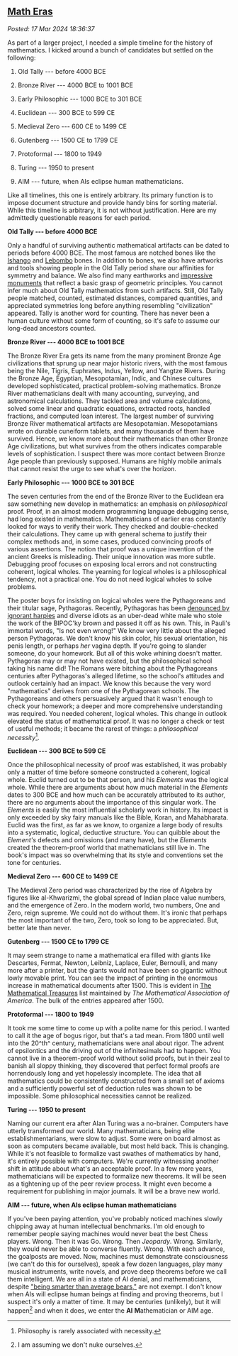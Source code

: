 
[Math Eras](http://analyzethedatanotthedrivel.org/2024/03/17/math-eras/)
------------------------------------------------------------------------

*Posted: 17 Mar 2024 18:36:37*

As part of a larger project, I needed a simple timeline for the history
of mathematics. I kicked around a bunch of candidates but settled on the
following:

1.  Old Tally --- before 4000 BCE

2.  Bronze River --- 4000 BCE to 1001 BCE

3.  Early Philosophic --- 1000 BCE to 301 BCE

4.  Euclidean --- 300 BCE to 599 CE

5.  Medieval Zero --- 600 CE to 1499 CE

6.  Gutenberg --- 1500 CE to 1799 CE

7.  Protoformal --- 1800 to 1949

8.  Turing --- 1950 to present

9.  AIM --- future, when AIs eclipse human mathematicians.

Like all timelines, this one is entirely arbitrary. Its primary function
is to impose document structure and provide handy bins for sorting
material. While this timeline is arbitrary, it is not without
justification. Here are my admittedly questionable reasons for each
period.

**Old Tally --- before 4000 BCE** 

Only a handful of surviving authentic mathematical artifacts can be
dated to periods before 4000 BCE. The most famous are notched bones like
the
[Ishango](https://maa.org/press/periodicals/convergence/mathematical-treasure-ishango-bone)
and [Lebombo](https://mathworld.wolfram.com/LebomboBone.html) bones. In
addition to bones, we also have artworks and tools showing people in the
Old Tally period share our affinities for symmetry and balance. We also
find many earthworks and [impressive
monuments](https://muze.gov.tr/muze-detay?sectionId=SGT01&distId=SGT)
that reflect a basic grasp of geometric principles. You cannot infer
much about Old Tally mathematics from such artifacts. Still, Old Tally
people matched, counted, estimated distances, compared quantities, and
appreciated symmetries long before anything resembling "civilization"
appeared. Tally is another word for counting. There has never been a
human culture without some form of counting, so it's safe to assume our
long-dead ancestors counted.

**Bronze River --- 4000 BCE to 1001 BCE**

The Bronze River Era gets its name from the many prominent Bronze Age
civilizations that sprung up near major historic rivers, with the most
famous being the Nile, Tigris, Euphrates, Indus, Yellow, and Yangtze
Rivers. During the Bronze Age, Egyptian, Mesopotamian, Indic, and
Chinese cultures developed sophisticated, practical problem-solving
mathematics. Bronze River mathematicians dealt with many accounting,
surveying, and astronomical calculations. They tackled area and volume
calculations, solved some linear and quadratic equations, extracted
roots, handled fractions, and computed loan interest. The largest number
of surviving Bronze River mathematical artifacts are Mesopotamian.
Mesopotamians wrote on durable cuneiform tablets, and many thousands of
them have survived. Hence, we know more about their mathematics than
other Bronze Age civilizations, but what survives from the others
indicates comparable levels of sophistication. I suspect there was more
contact between Bronze Age people than previously supposed. Humans are
highly mobile animals that cannot resist the urge to see what's over the
horizon.

**Early Philosophic --- 1000 BCE to 301 BCE**

The seven centuries from the end of the Bronze River to the Euclidean
era saw something new develop in mathematics: an emphasis on
*philosophical* proof. Proof, in an almost modern programming language
debugging sense, had long existed in mathematics. Mathematicians of
earlier eras constantly looked for ways to verify their work. They
checked and double-checked their calculations. They came up with general
schema to justify their complex methods and, in some cases, produced
convincing proofs of various assertions. The notion that proof was a
unique invention of the ancient Greeks is misleading. Their unique
innovation was more subtle. Debugging proof focuses on exposing local
errors and not constructing coherent, logical wholes. The yearning for
logical wholes is a philosophical tendency, not a practical one. You do
not need logical wholes to solve problems.

The poster boys for insisting on logical wholes were the Pythagoreans
and their titular sage, Pythagoras. Recently, Pythagoras has been
[denounced by ignorant
harpies](https://analyzethedatanotthedrivel.org/2022/09/28/on-eponymous-erasure/)
and diverse idiots as an uber-dead white male who stole the work of the
BIPOC'ky brown and passed it off as his own. This, in Pauli's immortal
words, "Is not even wrong!" We know very little about the alleged person
Pythagoras. We don't know his skin color, his sexual orientation, his
penis length, or perhaps *her* vagina depth. If you're going to slander
someone, do your homework. But all of this woke whining doesn't matter.
Pythagoras may or may not have existed, but the philosophical school
taking his name did! The Romans were bitching about the Pythagoreans
centuries after Pythagoras's alleged lifetime, so the school's attitudes
and outlook certainly had an impact. We know this because the very word
"mathematics" derives from one of the Pythagorean schools. The
Pythagoreans and others persuasively argued that it wasn't enough to
check your homework; a deeper and more comprehensive understanding was
required. You needed coherent, logical wholes. This change in outlook
elevated the status of mathematical proof. It was no longer a check or
test of useful methods; it became the rarest of things: a *philosophical
necessity*[^8040x1].

**Euclidean --- 300 BCE to 599 CE**

Once the philosophical necessity of proof was established, it was
probably only a matter of time before someone constructed a coherent,
logical whole. Euclid turned out to be that person, and his *Elements*
was the logical whole. While there are arguments about how much material
in the *Elements* dates to 300 BCE and how much can be accurately
attributed to its author, there are no arguments about the importance of
this singular work. The *Elements* is easily the most influential
scholarly work in history. Its impact is only exceeded by sky fairy
manuals like the Bible, Koran, and Mahabharata. Euclid was the first, as
far as we know, to organize a large body of results into a systematic,
logical, deductive structure. You can quibble about the *Element's*
defects and omissions (and many have), but the *Elements* created the
theorem-proof world that mathematicians still live in. The book's impact
was so overwhelming that its style and conventions set the tone for
centuries.

**Medieval Zero --- 600 CE to 1499 CE**

The Medieval Zero period was characterized by the rise of Algebra by
figures like al-Khwarizmi, the global spread of Indian place value
numbers, and the emergence of Zero. In the modern world, two numbers,
One and Zero, reign supreme. We could not do without them. It's ironic
that perhaps the most important of the two, Zero, took so long to be
appreciated. But, better late than never.

**Gutenberg --- 1500 CE to 1799 CE**

It may seem strange to name a mathematical era filled with giants like
Descartes, Fermat, Newton, Leibniz, Laplace, Euler, Bernoulli, and many
more after a printer, but the giants would not have been so gigantic
without lowly movable print. You can see the impact of printing in the
enormous increase in mathematical documents after 1500. This is evident
in [The Mathematical
Treasures](https://maa.org/press/periodicals/convergence/index-to-mathematical-treasures)
list maintained by *The Mathematical Association of America*. The bulk
of the entries appeared after 1500.

**Protoformal --- 1800 to 1949**

It took me some time to come up with a polite name for this period. I
wanted to call it the age of bogus rigor, but that's a tad mean. From
1800 until well into the 20^th^ century, mathematicians were anal about
rigor. The advent of epsilontics and the driving out of the
infinitesimals had to happen. You cannot live in a theorem-proof world
without solid proofs, but in their zeal to banish all sloppy thinking,
they discovered that perfect formal proofs are horrendously long and yet
hopelessly incomplete. The idea that all mathematics could be
consistently constructed from a small set of axioms and a sufficiently
powerful set of deduction rules was shown to be impossible. Some
philosophical necessities cannot be realized.

**Turing --- 1950 to present**

Naming our current era after Alan Turing was a no-brainer. Computers
have utterly transformed our world. Many mathematicians, being elite
establishmentarians, were slow to adjust. Some were on board almost as
soon as computers became available, but most held back. This is
changing. While it's not feasible to formalize vast swathes of
mathematics by hand, it's entirely possible with computers. We're
currently witnessing another shift in attitude about what's an
acceptable proof. In a few more years, mathematicians will be expected
to formalize new theorems. It will be seen as a tightening up of the
peer review process. It might even become a requirement for publishing
in major journals. It will be a brave new world.

**AIM --- future, when AIs eclipse human mathematicians**

If you've been paying attention, you've probably noticed machines slowly
chipping away at human intellectual benchmarks. I'm old enough to
remember people saying machines would never beat the best Chess players.
Wrong. Then it was Go. Wrong. Then *Jeopardy*. Wrong. Similarly, they
would never be able to converse fluently. Wrong. With each advance, the
goalposts are moved. Now, machines must demonstrate consciousness (we
can't do this for ourselves), speak a few dozen languages, play many
musical instruments, write novels, and prove deep theorems before we
call them intelligent. We are all in a state of AI denial, and
mathematicians, despite ["being smarter than average
bears,"](https://www.youtube.com/watch?v=CCCx1j8WsHU) are not exempt. I
don't know when AIs will eclipse human beings at finding and proving
theorems, but I suspect it's only a matter of time. It may be centuries
(unlikely), but it will happen[^8040x2] and when it does, we enter the **AI**
**M**athematician or AIM age.

[^8040x1]: Philosophy is rarely associated with necessity.

[^8040x2]: I am assuming we don't nuke ourselves.
